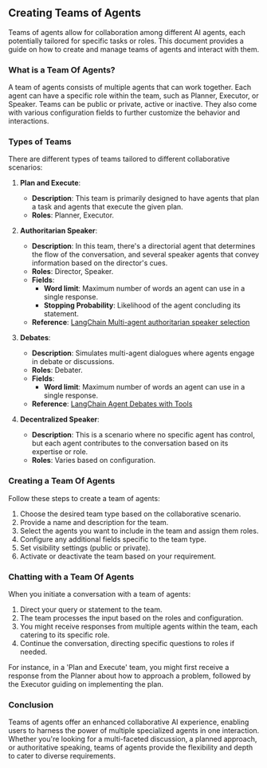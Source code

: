 ## Creating Teams of Agents

Teams of agents allow for collaboration among different AI agents, each potentially tailored for specific tasks or roles. This document provides a guide on how to create and manage teams of agents and interact with them.

### What is a Team Of Agents?

A team of agents consists of multiple agents that can work together. Each agent can have a specific role within the team, such as Planner, Executor, or Speaker. Teams can be public or private, active or inactive. They also come with various configuration fields to further customize the behavior and interactions.

### Types of Teams

There are different types of teams tailored to different collaborative scenarios:

1. **Plan and Execute**:
    - **Description**: This team is primarily designed to have agents that plan a task and agents that execute the given plan.
    - **Roles**: Planner, Executor.

2. **Authoritarian Speaker**:
    - **Description**: In this team, there's a directorial agent that determines the flow of the conversation, and several speaker agents that convey information based on the director's cues.
    - **Roles**: Director, Speaker.
    - **Fields**:
        - **Word limit**: Maximum number of words an agent can use in a single response.
        - **Stopping Probability**: Likelihood of the agent concluding its statement.
    - **Reference**: [LangChain Multi-agent authoritarian speaker selection](https://python.langchain.com/docs/use_cases/more/agents/agent_simulations/multiagent_authoritarian)

3. **Debates**:
    - **Description**: Simulates multi-agent dialogues where agents engage in debate or discussions.
    - **Roles**: Debater.
    - **Fields**:
        - **Word limit**: Maximum number of words an agent can use in a single response.
    - **Reference**: [LangChain Agent Debates with Tools](https://python.langchain.com/docs/use_cases/more/agents/agent_simulations/two_agent_debate_tools)

4. **Decentralized Speaker**:
    - **Description**: This is a scenario where no specific agent has control, but each agent contributes to the conversation based on its expertise or role.
    - **Roles**: Varies based on configuration.


### Creating a Team Of Agents

Follow these steps to create a team of agents:

1. Choose the desired team type based on the collaborative scenario.
2. Provide a name and description for the team.
3. Select the agents you want to include in the team and assign them roles.
4. Configure any additional fields specific to the team type.
5. Set visibility settings (public or private).
6. Activate or deactivate the team based on your requirement.

### Chatting with a Team Of Agents

When you initiate a conversation with a team of agents:

1. Direct your query or statement to the team.
2. The team processes the input based on the roles and configuration.
3. You might receive responses from multiple agents within the team, each catering to its specific role.
4. Continue the conversation, directing specific questions to roles if needed.

For instance, in a 'Plan and Execute' team, you might first receive a response from the Planner about how to approach a problem, followed by the Executor guiding on implementing the plan.

### Conclusion

Teams of agents offer an enhanced collaborative AI experience, enabling users to harness the power of multiple specialized agents in one interaction. Whether you're looking for a multi-faceted discussion, a planned approach, or authoritative speaking, teams of agents provide the flexibility and depth to cater to diverse requirements.